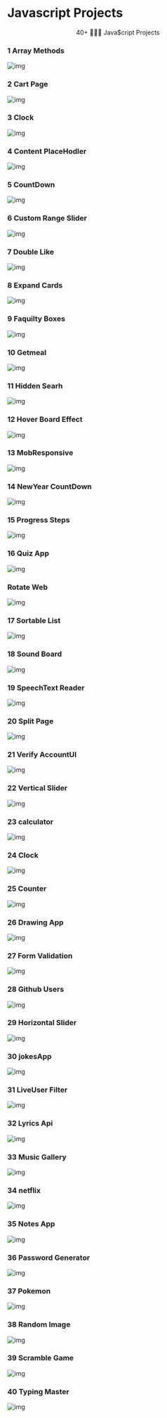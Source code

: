 # Javascript Projects
<p align="center" > 40+ 🚀🚀🚀 Java$cript Projects </p>

### 1 Array Methods
<img src="https://imguploader.net/if/JvhmV56bMUpI.png" alt="img" />

### 2 Cart Page
<img src="https://imguploader.net/if/sSVwel8L9s2E.png" alt="img" />

### 3 Clock
<img src="https://imguploader.net/if/0KcS8AtUgWZO.png" alt="img" />

### 4 Content PlaceHodler
<img src="https://imguploader.net/if/7a4KSpX1UfM3.png" alt="img" />

### 5 CountDown
<img src="https://imguploader.net/if/i25tRSpY7uFh.png" alt="img" />

### 6 Custom Range Slider
<img src="https://imguploader.net/if/dkyZ1IWArybZ.png" alt="img" />

### 7 Double Like
<img src="https://imguploader.net/if/PEveItqlrAea.png" alt="img" />

### 8 Expand Cards
<img src="https://imguploader.net/if/eVTyfw5dGXWO.png" alt="img" />

### 9 Faquilty Boxes
<img src="https://imguploader.net/if/3zE8dAbdre1y.png" alt="img" />

### 10 Getmeal
<img src="https://imguploader.net/if/NFrwbuv3DpTH.png" alt="img" />

### 11 Hidden Searh
<img src="https://imguploader.net/if/X8DFDXeA5Sot.png" alt="img" />

### 12 Hover Board Effect
<img src="https://imguploader.net/if/Pec35Mqrprv7.png" alt="img" />

### 13 MobResponsive
<img src="https://imguploader.net/if/86tSbKQOJj9V.png" alt="img" />

### 14 NewYear CountDown
<img src="https://imguploader.net/if/8j0qwqQRZfvp.png" alt="img" />

### 15 Progress Steps
<img src="https://imguploader.net/if/xfIgXR7q2rjn.png" alt="img" />

### 16 Quiz App
<img src="https://imguploader.net/if/0CijUgYYf1iK.png" alt="img" />

###  Rotate Web
<img src="https://imguploader.net/if/afDDE1v5wkml.png" alt="img" />

### 17 Sortable List
<img src="https://imguploader.net/if/Vmd75Xp32Znp.png" alt="img" />

### 18 Sound Board
<img src="https://imguploader.net/if/DA9qTOJJn1At.png" alt="img" />

### 19 SpeechText Reader
<img src="https://imguploader.net/if/8dhipX4BCeAo.png" alt="img" />

### 20 Split Page
<img src="https://imguploader.net/if/dh6TTl8tqz6O.png" alt="img" />

### 21 Verify AccountUI
<img src="https://imguploader.net/if/6lsSbOxVEfAW.png" alt="img" />

### 22 Vertical Slider
<img src="https://imguploader.net/if/5tLdUNfs97jx.png" alt="img" />

### 23 calculator
<img src="https://imguploader.net/if/Fe1xQnN8pUrZ.png" alt="img" />

### 24 Clock
<img src="https://imguploader.net/if/5WYlxs4UVY0g.png" alt="img" />

### 25 Counter
<img src="https://imguploader.net/if/S2l7Wvr00MNn.png" alt="img" />

### 26 Drawing App
<img src="https://imguploader.net/if/7XmVOwCel7ZO.png" alt="img" />

### 27 Form Validation
<img src="https://imguploader.net/if/hNdQM2LKKU5p.png" alt="img" />

### 28 Github Users
<img src="https://imguploader.net/if/zxUmnFIc8qCX.png" alt="img" />

### 29 Horizontal Slider
<img src="https://imguploader.net/if/d6SNznJ0Au6x.png" alt="img" />

### 30 jokesApp
<img src="https://imguploader.net/if/tDa0rdTKqzxU.png" alt="img" />

### 31 LiveUser Filter
<img src="https://imguploader.net/if/L6jdJCQXSZzQ.png" alt="img" />

### 32 Lyrics Api
<img src="https://imguploader.net/if/hRW00gB6y06a.png" alt="img" />

### 33 Music Gallery
<img src="https://imguploader.net/if/3taouyBkCsex.png" alt="img" />

### 34 netflix
<img src="https://imguploader.net/if/vPp4OMJu1Lok.png" alt="img" />

### 35 Notes App
<img src="https://imguploader.net/if/KOd1uEmSUqM3.png" alt="img" />

### 36 Password Generator
<img src="https://imguploader.net/if/BxEkCyBDaifm.png" alt="img" />

### 37 Pokemon
<img src="https://imguploader.net/if/6KVqAIzl6St4.png" alt="img" />

### 38 Random Image
<img src="https://imguploader.net/if/EPxKXm3xAVmP.png" alt="img" />

### 39 Scramble Game
<img src="https://imguploader.net/if/jVCTEtbXrKlB.png" alt="img" />

### 40 Typing Master
<img src="https://imguploader.net/if/JVhMA99LqYMp.png" alt="img" />
